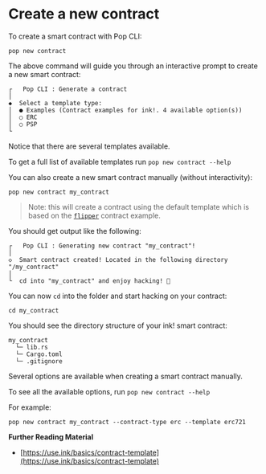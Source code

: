 # Create a new contract

To create a smart contract with Pop CLI:

```
pop new contract
```

The above command will guide you through an interactive prompt to create a new smart contract:

```
┌   Pop CLI : Generate a contract
│
◆  Select a template type: 
│  ● Examples (Contract examples for ink!. 4 available option(s))
│  ○ ERC 
│  ○ PSP 
└  
```

Notice that there are several templates available.&#x20;

To get a full list of available templates run `pop new contract --help`

You can also create a new smart contract manually (without interactivity):

```shell
pop new contract my_contract
```

> Note: this will create a contract using the default template which is based on the [`flipper`](https://use.ink/basics/contract-template) contract example.

You should get output like the following:

```
┌   Pop CLI : Generating new contract "my_contract"!
│
◇  Smart contract created! Located in the following directory "/my_contract"
│
└  cd into "my_contract" and enjoy hacking! 🚀
```

You can now `cd` into the folder and start hacking on your contract:

```shell
cd my_contract
```

You should see the directory structure of your ink! smart contract:

```
my_contract
  └─ lib.rs
  └─ Cargo.toml
  └─ .gitignore
```



Several options are available when creating a smart contract manually.

To see all the available options, run `pop new contract --help`

For example:

```
pop new contract my_contract --contract-type erc --template erc721
```

**Further Reading Material**

* [https://use.ink/basics/contract-template](https://use.ink/basics/contract-template)
